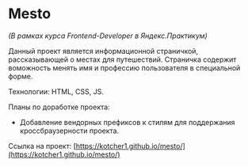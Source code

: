 # Mesto

*(В рамках курса Frontend-Developer в Яндекс.Практикум)*

Данный проект является информационной страничкой, рассказывающей о местах для путешествий. Страничка содержит воможность менять имя и профессию пользователя в специальной форме.

Технологии: HTML, CSS, JS.

Планы по доработке проекта:
* Добавление вендорных префиксов к стилям для поддержания кроссбраузерности проекта.

Ссылка на проект: [https://kotcher1.github.io/mesto/](https://kotcher1.github.io/mesto/)

